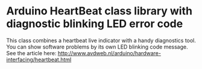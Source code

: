 # Arduino HeartBeat class library with diagnostic blinking LED error code
This class combines a heartbeat live indicator with a handy diagnostics tool. You can show software problems by its own LED blinking code message. See the article here:
http://www.avdweb.nl/arduino/hardware-interfacing/heartbeat.html
